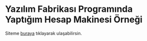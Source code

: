 # Yazılım Fabrikası Programında Yaptığım Hesap Makinesi Örneği

Siteme [buraya](https://serhatzunluoglu-hesapmakinesi.netlify.app/) tıklayarak ulaşabilirsin.
